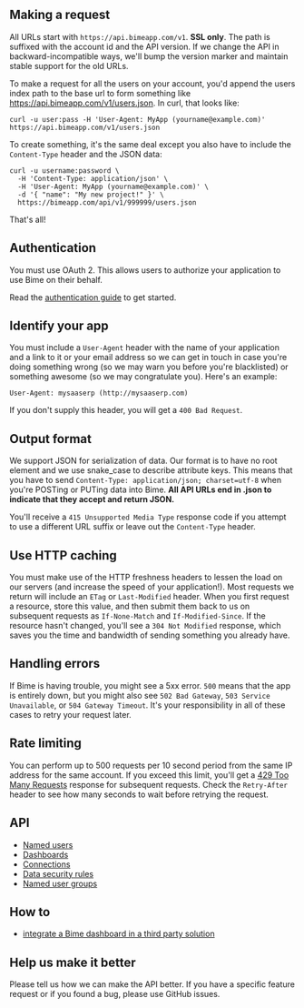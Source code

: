 Making a request
----------------

All URLs start with `https://api.bimeapp.com/v1`. **SSL only**. The path is suffixed with the account id and the API version. If we change the API in backward-incompatible ways, we'll bump the version marker and maintain stable support for the old URLs.

To make a request for all the users on your account, you'd append the users index path to the base url to form something like https://api.bimeapp.com/v1/users.json. In curl, that looks like:

```shell
curl -u user:pass -H 'User-Agent: MyApp (yourname@example.com)' https://api.bimeapp.com/v1/users.json
```

To create something, it's the same deal except you also have to include the `Content-Type` header and the JSON data:

```shell
curl -u username:password \
  -H 'Content-Type: application/json' \
  -H 'User-Agent: MyApp (yourname@example.com)' \
  -d '{ "name": "My new project!" }' \
  https://bimeapp.com/api/v1/999999/users.json
```

That's all!


Authentication
--------------


You must use OAuth 2. This allows users to authorize your application to use Bime on their behalf.

Read the [authentication guide](https://github.com/nicolas/bime-api/blob/master/authentication.md) to get started.


Identify your app
-----------------

You must include a `User-Agent` header with the name of your application and a link to it or your email address so we can get in touch in case you're doing something wrong (so we may warn you before you're blacklisted) or something awesome (so we may congratulate you). Here's an example:

    User-Agent: mysaaserp (http://mysaaserp.com)

If you don't supply this header, you will get a `400 Bad Request`.


Output format
-------------

We support JSON for serialization of data. Our format is to have no root element and we use snake\_case to describe attribute keys. This means that you have to send `Content-Type: application/json; charset=utf-8` when you're POSTing or PUTing data into Bime. **All API URLs end in .json to indicate that they accept and return JSON.**

You'll receive a `415 Unsupported Media Type` response code if you attempt to use a different URL suffix or leave out the `Content-Type` header.



Use HTTP caching
----------------

You must make use of the HTTP freshness headers to lessen the load on our servers (and increase the speed of your application!). Most requests we return will include an `ETag` or `Last-Modified` header. When you first request a resource, store this value, and then submit them back to us on subsequent requests as `If-None-Match` and `If-Modified-Since`. If the resource hasn't changed, you'll see a `304 Not Modified` response, which saves you the time and bandwidth of sending something you already have.


Handling errors
---------------

If Bime is having trouble, you might see a 5xx error. `500` means that the app is entirely down, but you might also see `502 Bad Gateway`, `503 Service Unavailable`, or `504 Gateway Timeout`. It's your responsibility in all of these cases to retry your request later. 



Rate limiting
-------------

You can perform up to 500 requests per 10 second period from the same IP address for the same account. If you exceed this limit, you'll get a [429 Too Many Requests](http://tools.ietf.org/html/draft-nottingham-http-new-status-02#section-4) response for subsequent requests. Check the `Retry-After` header to see how many seconds to wait before retrying the request.



API
-----------------
* [Named users](https://github.com/nicolas/bime-api/blob/master/ressources/named_users.md)
* [Dashboards](https://github.com/nicolas/bime-api/blob/master/ressources/dashboards.md)
* [Connections](https://github.com/nicolas/bime-api/blob/master/ressources/connections.md)
* [Data security rules](https://github.com/nicolas/bime-api/blob/master/ressources/data_security_rules.md)
* [Named user groups](https://github.com/nicolas/bime-api/blob/master/ressources/named_user_groups.md) 


How to
----------------
* [integrate a Bime dashboard in a third party solution](https://github.com/nicolas/bime-api/blob/master/usages/dashboard_integration.md) 



Help us make it better
----------------------

Please tell us how we can make the API better. If you have a specific feature request or if you found a bug, please use GitHub issues. 
